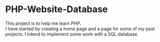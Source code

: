 # PHP-Website-Database
This project is to help me learn PHP.<br> 
I have started by creating a home page and a page for some of my past projects.
I intend to implement some work with a SQL database.
